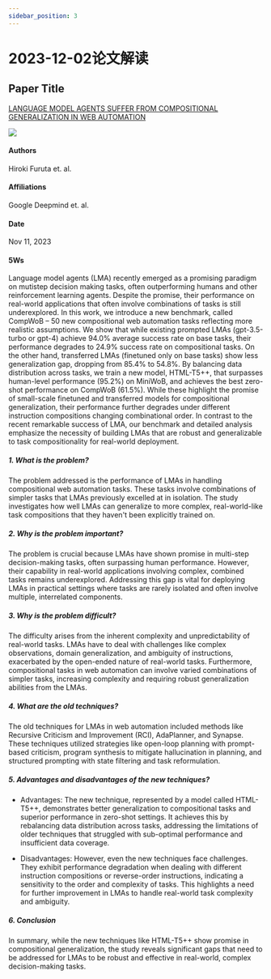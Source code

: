 ```yaml
---
sidebar_position: 3
---
```


# 2023-12-02论文解读

## Paper Title
[LANGUAGE MODEL AGENTS SUFFER FROM COMPOSITIONAL GENERALIZATION IN WEB AUTOMATION](https://github.com/weijiang2023/Suanfamama-kb/blob/main/kb/computer.science/TASKS.2311.18751v1.pdf)

![](./20231202/fig.1.png)

#### Authors
Hiroki Furuta et. al.

#### Affiliations
Google Deepmind et. al.

#### Date
Nov 11, 2023

#### 5Ws
Language model agents (LMA) recently emerged as a promising paradigm on mutistep decision making tasks, often outperforming humans and other reinforcement learning agents. Despite the promise, their performance on real-world applications that often involve combinations of tasks is still underexplored. In this work, we introduce a new benchmark, called CompWoB – 50 new compositional web automation tasks reflecting more realistic assumptions. We show that while existing prompted LMAs (gpt-3.5-turbo or gpt-4) achieve 94.0% average success rate on base tasks, their performance degrades to 24.9% success rate on compositional tasks. On the other hand, transferred LMAs (finetuned only on base tasks) show less generalization gap, dropping from 85.4% to 54.8%. By balancing data distribution across tasks, we train a new model, HTML-T5++, that surpasses human-level performance (95.2%) on MiniWoB, and achieves the best zero-shot performance on CompWoB (61.5%). While these highlight the promise of small-scale finetuned and transferred models for compositional generalization, their performance further degrades under different instruction compositions changing combinational order. In contrast to the recent remarkable success of LMA, our benchmark and detailed analysis emphasize the necessity of building LMAs that are robust and generalizable to task compositionality for real-world deployment.

##### 1. What is the problem?
The problem addressed is the performance of LMAs in handling compositional web automation tasks. These tasks involve combinations of simpler tasks that LMAs previously excelled at in isolation. The study investigates how well LMAs can generalize to more complex, real-world-like task compositions that they haven't been explicitly trained on​​​​.

##### 2. Why is the problem important?
The problem is crucial because LMAs have shown promise in multi-step decision-making tasks, often surpassing human performance. However, their capability in real-world applications involving complex, combined tasks remains underexplored. Addressing this gap is vital for deploying LMAs in practical settings where tasks are rarely isolated and often involve multiple, interrelated components​​​​.

##### 3. Why is the problem difficult?
The difficulty arises from the inherent complexity and unpredictability of real-world tasks. LMAs have to deal with challenges like complex observations, domain generalization, and ambiguity of instructions, exacerbated by the open-ended nature of real-world tasks. Furthermore, compositional tasks in web automation can involve varied combinations of simpler tasks, increasing complexity and requiring robust generalization abilities from the LMAs​​.

##### 4. What are the old techniques?
The old techniques for LMAs in web automation included methods like Recursive Criticism and Improvement (RCI), AdaPlanner, and Synapse. These techniques utilized strategies like open-loop planning with prompt-based criticism, program synthesis to mitigate hallucination in planning, and structured prompting with state filtering and task reformulation​​.

##### 5. Advantages and disadvantages of the new techniques?
* Advantages: The new technique, represented by a model called HTML-T5++, demonstrates better generalization to compositional tasks and superior performance in zero-shot settings. It achieves this by rebalancing data distribution across tasks, addressing the limitations of older techniques that struggled with sub-optimal performance and insufficient data coverage​​.

* Disadvantages: However, even the new techniques face challenges. They exhibit performance degradation when dealing with different instruction compositions or reverse-order instructions, indicating a sensitivity to the order and complexity of tasks. This highlights a need for further improvement in LMAs to handle real-world task complexity and ambiguity​​.

##### 6. Conclusion
In summary, while the new techniques like HTML-T5++ show promise in compositional generalization, the study reveals significant gaps that need to be addressed for LMAs to be robust and effective in real-world, complex decision-making tasks​​.